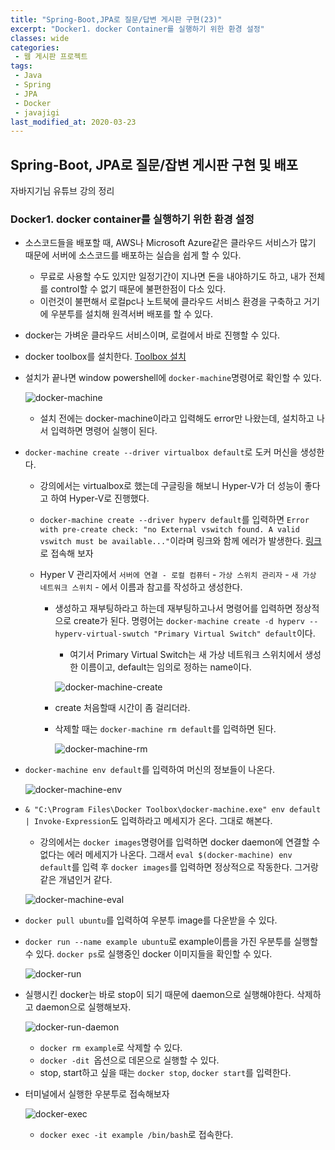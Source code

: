 ```yaml
---
title: "Spring-Boot,JPA로 질문/답변 게시판 구현(23)"
excerpt: "Docker1. docker Container를 실행하기 위한 환경 설정"
classes: wide
categories:
 - 웹 게시판 프로젝트
tags:
 - Java
 - Spring
 - JPA
 - Docker
 - javajigi
last_modified_at: 2020-03-23
---
```




## Spring-Boot, JPA로 질문/잡변 게시판 구현 및 배포

자바지기님 유튜브 강의 정리

### Docker1. docker container를 실행하기 위한 환경 설정

* 소스코드들을 배포할 때, AWS나 Microsoft Azure같은 클라우드 서비스가 많기 때문에 서버에 소스코드를 배포하는 실습을 쉽게 할 수 있다.
  * 무료로 사용할 수도 있지만 일정기간이 지나면 돈을 내야하기도 하고, 내가 전체를 control할 수 없기 때문에 불편한점이 다소 있다.
  * 이런것이 불편해서 로컬pc나 노트북에 클라우드 서비스 환경을 구축하고 거기에 우분투를 설치해 원격서버 배포를 할 수 있다.
  
* docker는 가벼운 클라우드 서비스이며, 로컬에서 바로 진행할 수 있다.

* docker toolbox를 설치한다. [Toolbox 설치](https://github.com/docker/toolbox/releases)

* 설치가 끝나면 window powershell에 `docker-machine`명령어로 확인할 수 있다.

  ![docker-machine]({{site.url}}/assets/images/2020-03-23-spring-boot-jpa-borad-project-docker-1.assets/docker-machine.png)

  * 설치 전에는 docker-machine이라고 입력해도 error만 나왔는데, 설치하고 나서 입력하면 명령어 실행이 된다.

* `docker-machine create --driver virtualbox default`로 도커 머신을 생성한다.

  * 강의에서는 virtualbox로 했는데 구글링을 해보니 Hyper-V가 더 성능이 좋다고 하여 Hyper-V로 진행했다.

  * `docker-machine create --driver hyperv default`를 입력하면 `Error with pre-create check: "no External vswitch found. A valid vswitch must be available..."`이라며 링크와 함께 에러가 발생한다. [링크](https://docs.docker.com/machine/drivers/hyper-v/")로 접속해 보자
  
  * Hyper V 관리자에서 `서버에 연결 - 로컬 컴퓨터` - `가상 스위치 관리자` - `새 가상 네트워크 스위치` - 에서 이름과 참고를 작성하고 생성한다.
  
    * 생성하고 재부팅하라고 하는데 재부팅하고나서 명령어를 입력하면 정상적으로 create가 된다. 명령어는 `docker-machine create -d hyperv --hyperv-virtual-swutch "Primary Virtual Switch" default`이다.
  
      * 여기서 Primary Virtual Switch는 새 가상 네트워크 스위치에서 생성한 이름이고, default는 임의로 정하는 name이다.
  
      ![docker-machine-create]({{site.url}}/assets/images/2020-03-23-spring-boot-jpa-borad-project-docker-1.assets/docker-machine-create.png)
  
    * create 처음할때 시간이 좀 걸리더라.
  
    * 삭제할 때는 `docker-machine rm default`를 입력하면 된다.
  
      ![docker-machine-rm]({{site.url}}/assets/images/2020-03-23-spring-boot-jpa-borad-project-docker-1.assets/docker-machine-rm.png)

* `docker-machine env default`를 입력하여 머신의 정보들이 나온다.

  ![docker-machine-env]({{site.url}}/assets/images/2020-03-23-spring-boot-jpa-borad-project-docker-1.assets/docker-machine-env.png)

* `& "C:\Program Files\Docker Toolbox\docker-machine.exe" env default | Invoke-Expression`도 입력하라고 메세지가 온다. 그대로 해본다.

  * 강의에서는 `docker images`명령어를 입력하면 docker daemon에 연결할 수 없다는 에러 메세지가 나온다. 그래서 `eval $(docker-machine) env default`를 입력 후 `docker images`를 입력하면 정상적으로 작동한다. 그거랑 같은 개념인거 같다.

  ![docker-machine-eval]({{site.url}}/assets/images/2020-03-23-spring-boot-jpa-borad-project-docker-1.assets/docker-machine-eval.png)

* `docker pull ubuntu`를 입력하여 우분투 image를 다운받을 수 있다.

* `docker run --name example ubuntu`로 example이름을 가진 우분투를 실행할 수 있다. `docker ps`로 실행중인 docker 이미지들을 확인할 수 있다.

  ![docker-run]({{site.url}}/assets/images/2020-03-23-spring-boot-jpa-borad-project-docker-1.assets/docker-run.png)

* 실행시킨 docker는 바로 stop이 되기 때문에 daemon으로 실행해야한다. 삭제하고 daemon으로 실행해보자.

  ![docker-run-daemon]({{site.url}}/assets/images/2020-03-23-spring-boot-jpa-borad-project-docker-1.assets/docker-run-daemon.png)

  * `docker rm example`로 삭제할 수 있다.
  * `docker -dit `옵션으로 데몬으로 실행할 수 있다.
  * stop, start하고 싶을 때는 `docker stop`, `docker start`를 입력한다. 

* 터미널에서 실행한 우분투로 접속해보자

  ![docker-exec]({{site.url}}/assets/images/2020-03-23-spring-boot-jpa-borad-project-docker-1.assets/docker-exec.png)

  * `docker exec -it example /bin/bash`로 접속한다.

  

